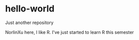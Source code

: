 hello-world
===========

Just another repository

NorlinXu here, I like R.
I've just started to learn R this semester
